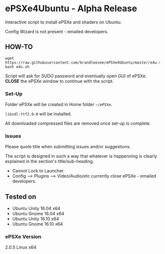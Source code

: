 # ePSXe4Ubuntu - Alpha Release

Interactive script to install ePSXe and shaders on Ubuntu.

Config Wizard is not present - emailed developers.

## HOW-TO

```
wget https://raw.githubusercontent.com/brandleesee/ePSXe4Ubuntu/master/e4u.sh
bash e4u.sh
```

Script will ask for SUDO password and eventually open GUI of ePSXe. **CLOSE** the ePSXe window to continue with the script. 

### Set-Up

Folder ePSXe will be created in Home folder ` ~/ePSXe `.

` libsdl-ttf2.0-0 ` will be installed.

All downloaded compressed files are removed once set-up is complete.

### Issues

Please quote title when submitting issues and/or suggestions.

The script is designed in such a way that whatever is happenning is clearly explained in the section's title/sub-heading.

* Cannot Lock to Launcher.
* Config --> Plugins --> Video/Audio/etc currently close ePSXe - emailed developers.

## Tested on 

* Ubuntu Unity 16.04 x64
* Ubuntu Gnome 16.04 x64
* Ubuntu Unity 16.10 x64
* Ubuntu Gnome 16.10 x64

### ePSXe Version
2.0.5 Linux x64
